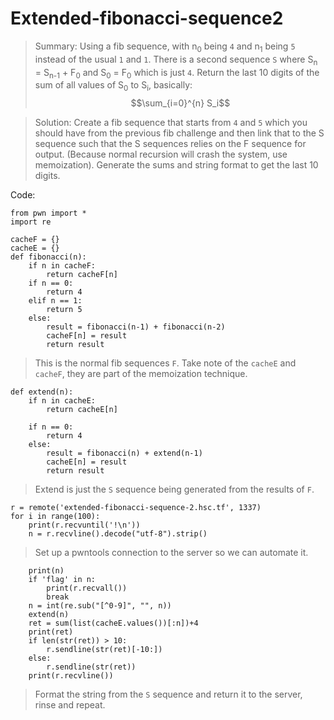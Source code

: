 # Extended-fibonacci-sequence2 #

> Summary: Using a fib sequence, with n<sub>0</sub> being `4` and n<sub>1</sub> being `5` instead of the usual `1` and `1`. There is a second sequence `S` where S<sub>n</sub> = S<sub>n-1</sub> + F<sub>0</sub> and S<sub>0</sub> = F<sub>0</sub> which is just `4`. Return the last 10 digits of the sum of all values of S<sub>0</sub> to S<sub>i</sub>, basically: $$\sum_{i=0}^{n} S_i$$

> Solution: Create a fib sequence that starts from `4` and `5` which you should have from the previous fib challenge and then link that to the S sequence such that the S sequences relies on the F sequence for output. (Because normal recursion will crash the system, use memoization). Generate the sums and string format to get the last 10 digits.

Code:
```
from pwn import *
import re

cacheF = {}
cacheE = {}
def fibonacci(n):
    if n in cacheF:
        return cacheF[n]
    if n == 0:
        return 4
    elif n == 1:
        return 5
    else:
        result = fibonacci(n-1) + fibonacci(n-2)
        cacheF[n] = result
        return result
```
> This is the normal fib sequences `F`. Take note of the `cacheE` and `cacheF`, they are part of the memoization technique.

```
def extend(n):
    if n in cacheE:
        return cacheE[n]

    if n == 0:
        return 4
    else:
        result = fibonacci(n) + extend(n-1)
        cacheE[n] = result
        return result
```
> Extend is just the `S` sequence being generated from the results of `F`.

```
r = remote('extended-fibonacci-sequence-2.hsc.tf', 1337)
for i in range(100):
    print(r.recvuntil('!\n'))
    n = r.recvline().decode("utf-8").strip()
```
> Set up a pwntools connection to the server so we can automate it.

```
    print(n)
    if 'flag' in n:
        print(r.recvall())
        break
    n = int(re.sub("[^0-9]", "", n))
    extend(n)
    ret = sum(list(cacheE.values())[:n])+4
    print(ret)
    if len(str(ret)) > 10:
        r.sendline(str(ret)[-10:])
    else:
        r.sendline(str(ret))
    print(r.recvline())
```
> Format the string from the `S` sequence and return it to the server, rinse and repeat.